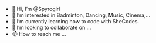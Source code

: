 - 👋 Hi, I’m @Spyrogirl
- 👀 I’m interested in Badminton, Dancing, Music, Cinema,...
- 🌱 I’m currently learning how to code with SheCodes.
- 💞️ I’m looking to collaborate on ...
- 📫 How to reach me ...

<!---
Spyrogirl/Spyrogirl is a ✨ special ✨ repository because its `README.md` (this file) appears on your GitHub profile.
You can click the Preview link to take a look at your changes.
--->
